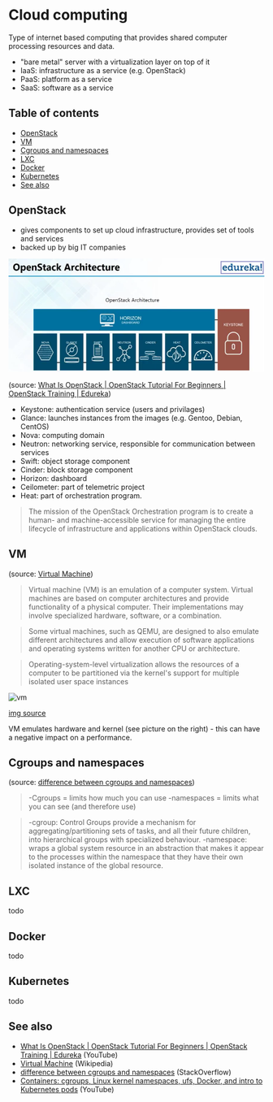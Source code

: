 # Cloud computing
Type of internet based computing that provides shared computer processing resources and data.

- "bare metal" server with a virtualization layer on top of it
- IaaS: infrastructure as a service (e.g. OpenStack)
- PaaS: platform as a service
- SaaS: software as a service

## Table of contents
* [OpenStack](#openstack)
* [VM](#vm)
* [Cgroups and namespaces](#cgroups-ang-namespaces)
* [LXC](#lxc)
* [Docker](#docker)
* [Kubernetes](#kubernetes)
* [See also](#see-also)

## OpenStack
- gives components to set up cloud infrastructure, provides set of tools and services
- backed up by big IT companies

![OpenStack architecture](img/open-stack-architecture.png)

(source: [What Is OpenStack | OpenStack Tutorial For Beginners | OpenStack Training | Edureka])

- Keystone: authentication service (users and privilages)
- Glance: launches instances from the images (e.g. Gentoo, Debian, CentOS)
- Nova: computing domain
- Neutron: networking service, responsible for communication between services
- Swift: object storage component
- Cinder: block storage component
- Horizon: dashboard
- Ceilometer: part of telemetric project
- Heat: part of orchestration program.
>The mission of the OpenStack Orchestration program is to create a human- and machine-accessible service for managing the entire lifecycle of infrastructure and applications within OpenStack clouds.

## VM
(source: [Virtual Machine])
>Virtual machine (VM) is an emulation of a computer system. Virtual machines are based on computer architectures and provide functionality of a physical computer. Their implementations may involve specialized hardware, software, or a combination.

>Some virtual machines, such as QEMU, are designed to also emulate different architectures and allow execution of software applications and operating systems written for another CPU or architecture.

>Operating-system-level virtualization allows the resources of a computer to be partitioned via the kernel's support for multiple isolated user space instances

![vm](https://www.veeam.com/blog/wp-content/uploads/2015/10/2015-Q4-Physical-Servers-vs-VMs.png)

[img source](https://www.veeam.com/blog/why-virtual-machine-backups-different.html)

VM emulates hardware and kernel (see picture on the right) - this can have a negative impact on a performance.

## Cgroups and namespaces
(source: [difference between cgroups and namespaces])

>-Cgroups = limits how much you can use
>-namespaces = limits what you can see (and therefore use)

>-cgroup: Control Groups provide a mechanism for aggregating/partitioning sets of tasks, and all their future children, into hierarchical groups with specialized behaviour.
>-namespace: wraps a global system resource in an abstraction that makes it appear to the processes within the namespace that they have their own isolated instance of the global resource.

## LXC
todo

## Docker
todo

## Kubernetes
todo

## See also
- [What Is OpenStack | OpenStack Tutorial For Beginners | OpenStack Training | Edureka] (YouTube)
- [Virtual Machine] (Wikipedia)
- [difference between cgroups and namespaces] (StackOverflow)
- [Containers: cgroups, Linux kernel namespaces, ufs, Docker, and intro to Kubernetes pods] (YouTube)


[What Is OpenStack | OpenStack Tutorial For Beginners | OpenStack Training | Edureka]: https://www.youtube.com/watch?v=Kfj5XiNdJN0
[difference between cgroups and namespaces]: https://stackoverflow.com/a/34825184
[Virtual Machine]: https://en.wikipedia.org/wiki/Virtual_machine
[Containers: cgroups, Linux kernel namespaces, ufs, Docker, and intro to Kubernetes pods]: https://www.youtube.com/watch?v=el7768BNUPw
